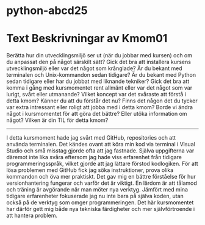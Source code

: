 # python-abcd25

# Text Beskrivningar av Kmom01

Berätta hur din utvecklingsmiljö ser ut (när du jobbar med kursen) och om du anpassat den på något särskilt sätt?
Gick det bra att installera kursens utvecklingsmiljö eller var det något som krånglade?
Är du bekant med terminalen och Unix-kommandon sedan tidigare?
Är du bekant med Python sedan tidigare eller har du jobbat med liknande tekniker?
Gick det bra att komma i gång med kursmomentet rent allmänt eller var det något som var lurigt, svårt eller utmanande?
Vilket koncept var det svåraste att förstå i detta kmom? Känner du att du förstår det nu?
Finns det någon det du tycker var extra intressant eller roligt att jobba med i detta kmom?
Borde vi ändra något i kursmomentet för att göra det bättre? Eller utöka information om något?
Vilken är din TIL för detta kmom?

---

I detta kursmoment hade jag svårt med GitHub, repositories och att använda terminalen. Det kändes ovant att köra min kod via terminal i Visual Studio och små misstag gjorde ofta att jag fastnade. Själva uppgifterna var däremot inte lika svåra eftersom jag hade viss erfarenhet från tidigare programmeringsspråk, vilket gjorde att jag lättare förstod kodlogiken. För att lösa problemen med GitHub fick jag söka instruktioner, prova olika kommandon och öva mer praktiskt. Det gav mig en bättre förståelse för hur versionhantering fungerar och varför det är viktigt. En lärdom är att tålamod och träning är avgörande när man möter nya verktyg. Jämfört med mina tidigare erfarenheter fokuserade jag nu inte bara på själva koden, utan också på de verktyg som omger programmeringen. Det här kursmomentet har därför gett mig både nya tekniska färdigheter och mer självförtroende i att hantera problem.
